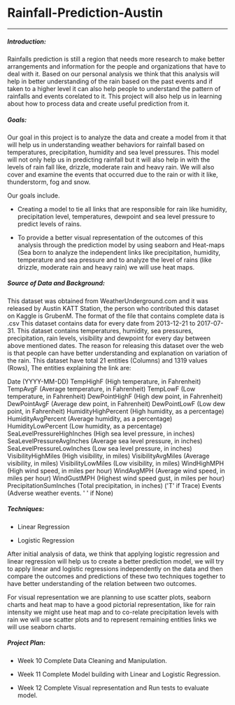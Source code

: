 # Rainfall-Prediction-Austin

- - - -

##### Introduction: 

Rainfalls prediction is still a region that needs more research to make better arrangements and information for the people and organizations that have to deal with it. Based on our personal analysis we think that this analysis will help in better understanding of the rain based on the past events and if taken to a higher level it can also help people to understand the pattern of rainfalls and events corelated to it. This project will also help us in learning about how to process data and create useful prediction from it.

##### Goals:

Our goal in this project is to analyze the data and create a model from it that will help us in understanding weather behaviors for rainfall based on temperatures, precipitation, humidity and sea level pressures. This model will not only help us in predicting rainfall but it will also help in with the levels of rain fall like, drizzle, moderate rain and heavy rain. We will also cover and examine the events that occurred due to the rain or with it like, thunderstorm, fog and snow.

Our goals include.

* Creating a model to tie all links that are responsible for rain like humidity, precipitation level, temperatures, dewpoint and sea level pressure to predict levels of rains.

* To provide a better visual representation of the outcomes of this analysis through the prediction model by using seaborn and Heat-maps (Sea born to analyze the independent links like precipitation, humidity, temperature and sea pressure and to analyze the level of rains (like drizzle, moderate rain and heavy rain) we will use heat maps.

##### Source of Data and Background:

This dataset was obtained from WeatherUnderground.com and it was released by Austin KATT Station, the person who contributed this dataset on Kaggle is GrubenM. The format of the file that contains complete data is .csv This dataset contains data for every date from 2013-12-21 to 2017-07-31. This dataset contains temperatures, humidity, sea pressures, precipitation, rain levels, visibility and dewpoint for every day between above mentioned dates. The reason for releasing this dataset over the web is that people can have better understanding and explanation on variation of the rain. This dataset have total 21 entities (Columns) and 1319 values (Rows), The entities explaining the link are:

Date (YYYY-MM-DD) TempHighF (High temperature, in Fahrenheit) TempAvgF (Average temperature, in Fahrenheit) TempLowF (Low temperature, in Fahrenheit) DewPointHighF (High dew point, in Fahrenheit) DewPointAvgF (Average dew point, in Fahrenheit) DewPointLowF (Low dew point, in Fahrenheit) HumidityHighPercent (High humidity, as a percentage) HumidityAvgPercent (Average humidity, as a percentage) HumidityLowPercent (Low humidity, as a percentage) SeaLevelPressureHighInches (High sea level pressure, in inches) SeaLevelPressureAvgInches (Average sea level pressure, in inches) SeaLevelPressureLowInches (Low sea level pressure, in inches) VisibilityHighMiles (High visibility, in miles) VisibilityAvgMiles (Average visibility, in miles) VisibilityLowMiles (Low visibility, in miles) WindHighMPH (High wind speed, in miles per hour) WindAvgMPH (Average wind speed, in miles per hour) WindGustMPH (Highest wind speed gust, in miles per hour) PrecipitationSumInches (Total precipitation, in inches) ('T' if Trace) Events (Adverse weather events. ' ' if None)

##### Techniques:

* Linear Regression

* Logistic Regression

After initial analysis of data, we think that applying logistic regression and linear regression will help us to create a better prediction model, we will try to apply linear and logistic regressions independently on the data and then compare the outcomes and predictions of these two techniques together to have better understanding of the relation between two outcomes.

For visual representation we are planning to use scatter plots, seaborn charts and heat map to have a good pictorial representation, like for rain intensity we might use heat map and to co-relate precipitation levels with rain we will use scatter plots and to represent remaining entities links we will use seaborn charts.

##### Project Plan:

* Week 10 Complete Data Cleaning and Manipulation.

* Week 11 Complete Model building with Linear and Logistic Regression.

* Week 12 Complete Visual representation and Run tests to evaluate model.